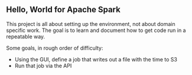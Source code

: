 ## Hello, World for Apache Spark

This project is all about setting up the environment, not about domain specific work.  The goal is
to learn and document how to get code run in a repeatable way.

Some goals, in rough order of difficulty:
- Using the GUI, define a job that writes out a file with the time to S3
- Run that  job via the API 
